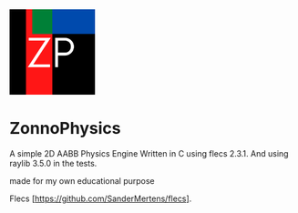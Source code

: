 <img src="img/zp.png" width="150" height="150"> 

# ZonnoPhysics
A simple 2D AABB Physics Engine Written in C using flecs 2.3.1.
And using raylib 3.5.0 in the tests.

made for my own educational purpose

Flecs [https://github.com/SanderMertens/flecs].
